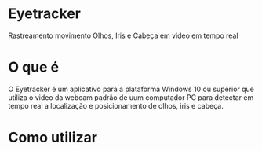 # Eyetracker
 Rastreamento movimento Olhos, Iris e Cabeça em video em tempo real
 
 # O que é
 O Eyetracker é um aplicativo para a plataforma Windows 10 ou superior que utiliza o video da webcam padrão de uum computador PC para detectar em tempo real a localização e posicionamento de olhos, iris e cabeça.
 
 # Como utilizar
 
 
 
 
 
 
 
